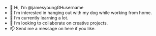 - 👋 Hi, I’m @jamesyoungGHusername
- 👀 I’m interested in hanging out with my dog while working from home.
- 🌱 I’m currently learning a lot.
- 💞️ I’m looking to collaborate on creative projects.
- 📫 Send me a message on here if you like.

<!---
jamesyoungGHusername/jamesyoungGHusername is a ✨ special ✨ repository because its `README.md` (this file) appears on your GitHub profile.
You can click the Preview link to take a look at your changes.
--->
